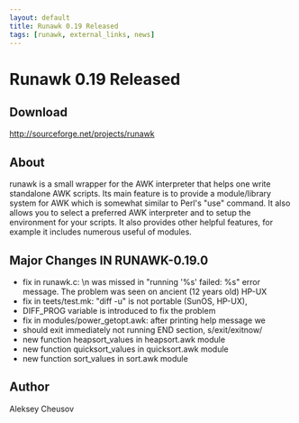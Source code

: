 ```yaml
---
layout: default
title: Runawk 0.19 Released
tags: [runawk, external_links, news]
---
```


Runawk 0.19 Released
====================

Download
--------

<http://sourceforge.net/projects/runawk>

About
-----

runawk is a small wrapper for the AWK interpreter that helps one write
standalone AWK scripts. Its main feature is to provide a module/library
system for AWK which is somewhat similar to Perl's "use" command. It
also allows you to select a preferred AWK interpreter and to setup the
environment for your scripts. It also provides other helpful features,
for example it includes numerous useful of modules.

Major Changes IN RUNAWK-0.19.0
------------------------------

+ fix in runawk.c: \n was missed in "running '%s' failed: %s" error 
  message. The problem was seen on ancient (12 years old) HP-UX 
+ fix in teets/test.mk: "diff -u" is not portable (SunOS, HP-UX), 
+ DIFF_PROG variable is introduced to fix the problem 
+ fix in modules/power_getopt.awk: after printing help message we 
+ should exit immediately not running END section, s/exit/exitnow/ 
+ new function heapsort_values in heapsort.awk module 
+ new function quicksort_values in quicksort.awk module 
+ new function sort_values in sort.awk module 

Author
------

Aleksey Cheusov 
